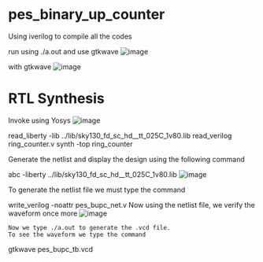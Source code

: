 # pes_binary_up_counter

Using iverilog to compile all the codes

run using ./a.out
and use gtkwave
![image](https://github.com/aaronghosh/pes_uart/assets/124378527/d91a1ed8-e67c-4d56-b3c5-2e7f73ad05f2)

with gtkwave
![image](https://github.com/aaronghosh/pes_uart/assets/124378527/3f9b6e5b-ec70-487a-b879-dab94da6ad35)

# RTL Synthesis

Invoke using Yosys
![image](https://github.com/aaronghosh/pes_uart/assets/124378527/6d560e08-3871-4c47-8814-7f6a877c0539)

 read_liberty -lib ../lib/sky130_fd_sc_hd__tt_025C_1v80.lib
 read_verilog ring_counter.v
 synth -top ring_counter

Generate the netlist
and display the design using the following command

abc -liberty ../lib/sky130_fd_sc_hd__tt_025C_1v80.lib
![image](https://github.com/aaronghosh/pes_bupc/assets/124378527/23fa9c79-46d8-4e83-bc5f-463860b7be95)

To generate the netlist file we must type the command

write_verilog -noattr pes_bupc_net.v
Now using the netlist file, we verify the waveform once more
![image](https://github.com/aaronghosh/pes_bupc/assets/124378527/0102de2d-ef70-4705-acd7-e54b58c5cb18)


    Now we type ./a.out to generate the .vcd file.
    To see the waveform we type the command

gtkwave pes_bupc_tb.vcd

